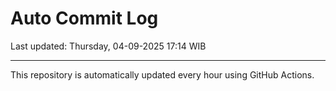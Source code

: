 # Auto Commit Log

Last updated: Thursday, 04-09-2025 17:14 WIB

---

This repository is automatically updated every hour using GitHub Actions.
